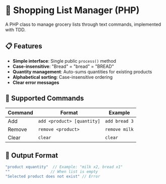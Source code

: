# 🛒 Shopping List Manager (PHP)

A PHP class to manage grocery lists through text commands, implemented with TDD.

## 📋 Features

- **Simple interface**: Single public `process()` method
- **Case-insensitive**: "Bread" = "bread" = "BREAD"
- **Quantity management**: Auto-sums quantities for existing products
- **Alphabetical sorting**: Case-insensitive ordering
- **Clear error messages**

## 🎯 Supported Commands

| Command | Format | Example |
|---------|--------|---------|
| Add | `add <product> [quantity]` | `add bread 3` |
| Remove | `remove <product>` | `remove milk` |
| Clear | `clear` | `clear` |

## 📌 Output Format

```php
"product xquantity"  // Example: "milk x2, bread x1"
""                  // When list is empty
"Selected product does not exist" // Error